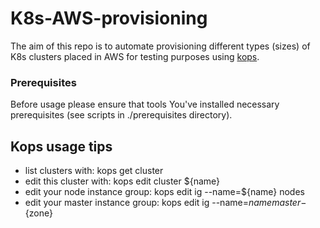 # K8s-AWS-provisioning

The aim of this repo is to automate provisioning different types (sizes) of K8s clusters placed in AWS for testing purposes using [kops](https://github.com/kubernetes/kops).


### Prerequisites 

Before usage please ensure that tools You've installed necessary prerequisites (see scripts in ./prerequisites directory).

## Kops usage tips

* list clusters with: kops get cluster
* edit this cluster with: kops edit cluster ${name}
* edit your node instance group: kops edit ig --name=${name} nodes
* edit your master instance group: kops edit ig --name=${name} master-${zone}